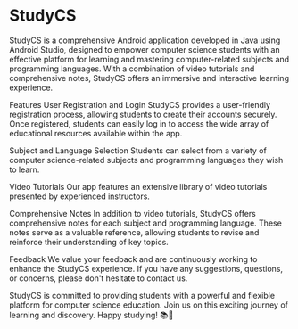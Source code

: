 # StudyCS
StudyCS is a comprehensive Android application developed in Java using Android Studio, designed to empower computer science students with an effective platform for learning and mastering computer-related subjects and programming languages. With a combination of video tutorials and comprehensive notes, StudyCS offers an immersive and interactive learning experience.

Features
User Registration and Login
StudyCS provides a user-friendly registration process, allowing students to create their accounts securely. Once registered, students can easily log in to access the wide array of educational resources available within the app.

Subject and Language Selection
Students can select from a variety of computer science-related subjects and programming languages they wish to learn. 

Video Tutorials
Our app features an extensive library of video tutorials presented by experienced instructors.

Comprehensive Notes
In addition to video tutorials, StudyCS offers comprehensive notes for each subject and programming language. These notes serve as a valuable reference, allowing students to revise and reinforce their understanding of key topics.

Feedback
We value your feedback and are continuously working to enhance the StudyCS experience. If you have any suggestions, questions, or concerns, please don't hesitate to contact us.

StudyCS is committed to providing students with a powerful and flexible platform for computer science education. Join us on this exciting journey of learning and discovery. Happy studying! 📚🚀
